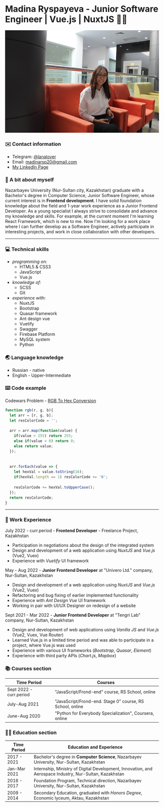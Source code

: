 
# Madina Ryspayeva - Junior Software Engineer | Vue.js | NuxtJS 👩‍💻

![Applicant's photo](/assets/imgs/my-photo.JPG)

### ✉️ Contact information
* Telegram: [@lanalover](https://t.me/lanalover)
* Email: <madinarsp20@gmail.com>
* [My LinkedIn Page](https://www.linkedin.com/in/madina-ryspayeva-7b2238233/)

### 👋 A bit about myself
Nazarbayev University (Nur-Sultan city, Kazakhstan) graduate with a Bachelor's degree in Computer Science, Junior Software Engineer, whose current interest is in __Frontend development__. I have solid foundation knowledge about the field and 1-year work experience as a Junior Frontend Developer. As a young specialist I always strive to consolidate and advance my knowledge and skills. For example, at the current moment I'm learning React Framework, which is new to me. Now I'm looking for a work place where I can further develop as a Software Engineer, actively participate in interesting projects, and work in close collaboration with other developers.

-----

### 💻 Technical skills
   * _programming on:_
      * HTML5 & CSS3
      * JavaScript
      * Vue.js
   * _knowledge of:_
      * SCSS
      * Git
   * _experience with:_
      * NuxtJS
      * Bootstrap
      * Quasar framework
      * Ant design vue
      * Vuetify
      * Swagger
      * Firebase Platform
      * MySQL system
      * Python

### 🌏 Language knowledge
* Russian - native
* English - Upper-Intermediate

### ⌨️ Code example

Codewars Problem - [RGB To Hex Conversion](https://www.codewars.com/kata/513e08acc600c94f01000001)
```javascript
function rgb(r, g, b){
  let arr = [r, g, b];
  let resColorCode = '';
  
  arr = arr.map(function(value) {
    if(value > 255) return 255;
    else if(value < 0) return 0;
    else return value;
  });
  
  
  arr.forEach(value => {
    let hexVal = value.toString(16);
    if(hexVal.length == 1) resColorCode += '0';
    
    resColorCode += hexVal.toUpperCase();
  });
  return resColorCode;
}
```

-----

### 💼 Work Experience

July 2022 - curr.period - __Frontend Developer__ - Freelance Project, Kazakhstan
   * Participation in negotiations about the design of the integrated system
   * Design and development of a web application using *NuxtJS* and *Vue.js* (Vue2, Vuex)
   * Experience with *Vuetify* UI framework

May - Aug 2022 - __Junior Frontend Developer__ at "Univero Ltd." company, Nur-Sultan, Kazakhstan
   * Design and development of a web application using *NuxtJS* and *Vue.js* (Vue2, Vuex)
   * Refactoring and bug fixing of earlier implemented functionality
   * Experience with *Ant Design Vue* UI framework
   * Working in pair with UI/UX Designer on redesign of a website

Sept 2021 - Mar 2022 - __Junior Frontend Developer__ at "Tengri Lab" company, Nur-Sultan, Kazakhstan
   * Design and development of web applications using *Vanilla JS* and *Vue.js* (Vue2, Vuex, Vue Router)
   * Learned Vue.js in a limited time period and was able to participate in a project, where Vue.js was used
   * Experience with various UI frameworks (*Bootstrap*, *Quasar*, *Element*)
   * Experience with third party APIs (*Chart.js*, *Mapbox*)

### 📚 Courses section

__Time Period__ | __Courses__
----------- | ------------------------
Sept 2022 - curr.period | "JavaScript/Frond-end" course, RS School, online
July-Aug 2021 | "JavaScript/Frond-end. Stage 0" course, RS School, online
June-Aug 2020 | "Python for Everybody Specialization", Coursera, online

### 👩‍🎓 Education section

__Time Period__ | __Education and Experience__
----------- | ------------------------
2017 - 2021 | Bachelor's degree in __Computer Science__, Nazarbayev University, Nur-Sultan, Kazakhstan
Jan-Mar 2021 | Internship, Ministry of Digital Development, Innovation, and Aerospace Industry, Nur-Sultan, Kazakhstan
2016 - 2017 | Foundation Program, Technical direction, Nazarbayev University, Nur-Sultan, Kazakhstan
2009 - 2014 | Secondary Education, graduated with *Honors Degree*, Economic lyceum, Aktau, Kazakhstan